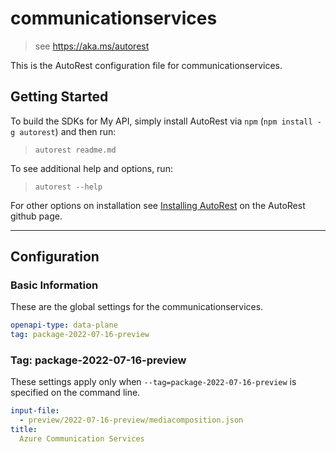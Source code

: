 # communicationservices

> see https://aka.ms/autorest

This is the AutoRest configuration file for communicationservices.

## Getting Started

To build the SDKs for My API, simply install AutoRest via `npm` (`npm install -g autorest`) and then run:

> `autorest readme.md`

To see additional help and options, run:

> `autorest --help`

For other options on installation see [Installing AutoRest](https://aka.ms/autorest/install) on the AutoRest github page.

---

## Configuration

### Basic Information

These are the global settings for the communicationservices.

```yaml
openapi-type: data-plane
tag: package-2022-07-16-preview
```

### Tag: package-2022-07-16-preview

These settings apply only when `--tag=package-2022-07-16-preview` is specified on the command line.

```yaml $(tag) == 'package-2022-07-16-preview'
input-file:
  - preview/2022-07-16-preview/mediacomposition.json
title:
  Azure Communication Services
```